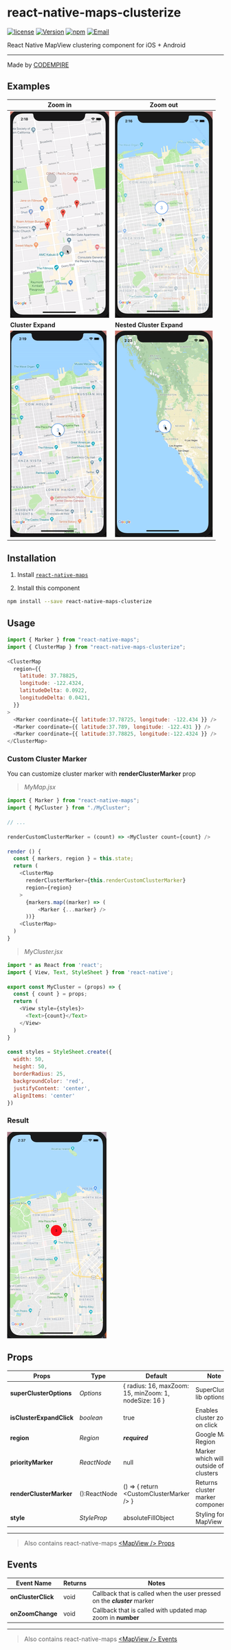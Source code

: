 # react-native-maps-clusterize

[![license](https://img.shields.io/github/license/mashape/apistatus.svg)]()
[![Version](https://img.shields.io/npm/v/react-native-maps-clusterize.svg)](https://www.npmjs.com/package/react-native-maps-clusterize)
[![npm](https://img.shields.io/npm/dt/react-native-maps-clusterize.svg)](https://www.npmjs.com/package/react-native-maps-clusterize)
[![Email](https://img.shields.io/badge/contact-CODEMPIRE-blue.svg?style=flat)](mailto:info@codempire.io)

React Native MapView clustering component for iOS + Android

___

Made by [CODEMPIRE](http://codempire.io/)

## Examples

| Zoom in                                                      | Zoom out                                                                   |
| ------------------------------------------------------------ | -------------------------------------------------------------------------- |
| ![Example zoom out](example/images/zoom-out.gif)             | ![Example zoom in](example/images/zoom-in.gif)                             |
| **Cluster Expand**                                           | **Nested Cluster Expand**                                                  |
| ![Example cluster expand](example/images/cluster-expand.gif) | ![Example nested cluster expand](example/images/nested-cluster-expand.gif) |

## Installation

1. Install [`react-native-maps`](https://github.com/react-native-community/react-native-maps/blob/master/docs/installation.md)

2. Install this component

```bash
npm install --save react-native-maps-clusterize
```

## Usage

```javascript
import { Marker } from "react-native-maps";
import { ClusterMap } from "react-native-maps-clusterize";

<ClusterMap
  region={{
    latitude: 37.78825,
    longitude: -122.4324,
    latitudeDelta: 0.0922,
    longitudeDelta: 0.0421,
  }}
>
  <Marker coordinate={{ latitude:37.78725, longitude: -122.434 }} />
  <Marker coordinate={{ latitude:37.789, longitude: -122.431 }} />
  <Marker coordinate={{ latitude:37.78825, longitude:-122.4324 }} />
</ClusterMap>
```

### Custom Cluster Marker

You can customize cluster marker with **renderClusterMarker** prop

> *MyMap.jsx*

```javascript
import { Marker } from "react-native-maps";
import { MyCluster } from "./MyCluster";

// ...

renderCustomClusterMarker = (count) => <MyCluster count={count} />

render () {
  const { markers, region } = this.state;
  return (
    <ClusterMap
      renderClusterMarker={this.renderCustomClusterMarker}
      region={region}
    >
      {markers.map((marker) => (
          <Marker {...marker} />
      ))}
    <ClusterMap>
  )
}

```

> *MyCluster.jsx*

```javascript
import * as React from 'react';
import { View, Text, StyleSheet } from 'react-native';

export const MyCluster = (props) => {
  const { count } = props;
  return (
    <View style={styles}>
      <Text>{count}</Text>
    </View>
  )
}

const styles = StyleSheet.create({
  width: 50,
  height: 50,
  borderRadius: 25,
  backgroundColor: 'red',
  justifyContent: 'center',
  alignItems: 'center'
})
```

### Result

![Custom Marker Example](example/images/custom-marker.png)

## Props

| Props                    | Type         | Default                                               | Note                             |
| ------------------------ | ------------ | ----------------------------------------------------- | -------------------------------- |
| **superClusterOptions**  | _Options_    | { radius: 16, maxZoom: 15, minZoom: 1, nodeSize: 16 } | SuperCluster lib options         |
| **isClusterExpandClick** | _boolean_    | true                                                  | Enables cluster zoom on click    |
| **region**               | _Region_     | **_required_**                                        | Google Map Region                |
| **priorityMarker**  | _ReactNode_    | null | Marker which will be outside of clusters       
| **renderClusterMarker**  | ():ReactNode | () => { return \<CustomClusterMarker /> }             | Returns cluster marker component |
| **style**                | _StyleProp_  | absoluteFillObject                                    | Styling for MapView              |

___

> Also contains react-native-maps [\<MapView /> Props](https://github.com/react-native-community/react-native-maps/blob/master/docs/mapview.md#props)

## Events

| Event Name         | Returns | Notes                                                                     |
| ------------------ | ------- | ------------------------------------------------------------------------- |
| **onClusterClick** | void    | Callback that is called when the user pressed on the **_cluster_** marker |
| **onZoomChange**   | void    | Callback that is called with updated map zoom in **number**     

___

> Also contains react-native-maps [\<MapView /> Events](https://github.com/react-native-community/react-native-maps/blob/master/docs/mapview.md#events)
